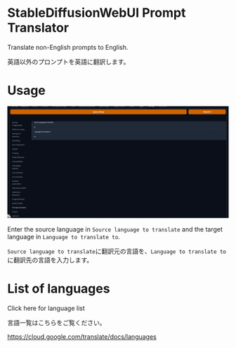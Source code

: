 # StableDiffusionWebUI Prompt Translator

Translate non-English prompts to English.

英語以外のプロンプトを英語に翻訳します。

# Usage
![](./screenshots/settings.png)

Enter the source language in `Source language to translate` and the target language in `Language to translate to`.

`Source language to translate`に翻訳元の言語を、`Language to translate to`に翻訳先の言語を入力します。

# List of languages
Click here for language list

言語一覧はこちらをご覧ください。

https://cloud.google.com/translate/docs/languages